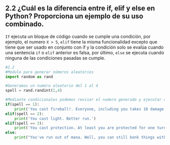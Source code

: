 ## 2.2 ¿Cuál es la diferencia entre if, elif y else en Python? Proporciona un ejemplo de su uso combinado.
`If` ejecuta un bloque de código cuando se cumple una condición, por ejemplo, el numero `X > 5`, `elif` tiene la misma funcionalidad 
excepto que tiene que ser usado en conjunto con if y la condición solo se evalúa cuando una sentencia `if` o `elif` anterior es falsa, 
por último, `else` se ejecuta cuando ninguna de las condiciones pasadas se cumple.
```python
#2.2
#Modulo para generar números aleatorios
import random as rand

#Generamos un numero aleatorio del 1 al 4
spell = rand.randint(1,4)

#Mediante condicionales podemos revisar el numero generado y ejecutar código en consecuencia
if(spell == 1):
    print('You cast fireball!. Everyone, including you takes 10 damage.')
elif(spell == 2):
    print('You cast light. Better run.')
elif(spell == 3):
    print('You cast protection. At least you are protected for one turn.')
else:
    print("You've run out of mana. Well, you can still bonk things with your catalyst")
```

